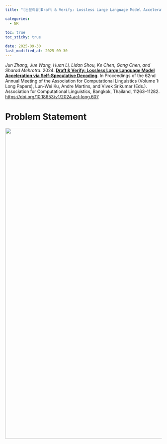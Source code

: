 ```yaml
---
title: "[논문리뷰]Draft & Verify: Lossless Large Language Model Acceleration via Self-Speculative Decoding(ACL, 2024)"

categories: 
  - NR
  
toc: true
toc_sticky: true

date: 2025-09-30
last_modified_at: 2025-09-30
---
```


*Jun Zhang, Jue Wang, Huan Li, Lidan Shou, Ke Chen, Gang Chen, and Sharad Mehrotra*. 2024. [**Draft & Verify: Lossless Large Language Model Acceleration via Self-Speculative Decoding**](https://aclanthology.org/2024.acl-long.607/). In Proceedings of the 62nd Annual Meeting of the Association for Computational Linguistics (Volume 1: Long Papers), Lun-Wei Ku, Andre Martins, and Vivek Srikumar (Eds.). Association for Computational Linguistics, Bangkok, Thailand, 11263–11282. https://doi.org/10.18653/v1/2024.acl-long.607

# Problem Statement
<p align="center">
<img width="1000" alt="1" src="">
</p>
